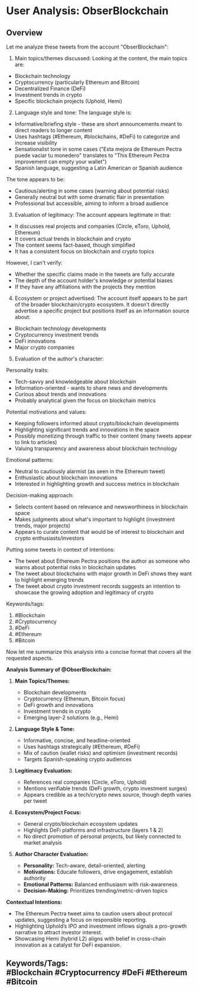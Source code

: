 # User Analysis: ObserBlockchain

## Overview

<think>
Let me analyze these tweets from the account "ObserBlockchain":

1. Main topics/themes discussed:
Looking at the content, the main topics are:
- Blockchain technology
- Cryptocurrency (particularly Ethereum and Bitcoin)
- Decentralized Finance (DeFi)
- Investment trends in crypto
- Specific blockchain projects (Uphold, Hemi)

2. Language style and tone:
The language style is:
- Informative/briefing style - these are short announcements meant to direct readers to longer content
- Uses hashtags (#Ethereum, #blockchains, #DeFi) to categorize and increase visibility
- Sensationalist tone in some cases ("Esta mejora de Ethereum Pectra puede vaciar tu monedero" translates to "This Ethereum Pectra improvement can empty your wallet")
- Spanish language, suggesting a Latin American or Spanish audience

The tone appears to be:
- Cautious/alerting in some cases (warning about potential risks)
- Generally neutral but with some dramatic flair in presentation
- Professional but accessible, aiming to inform a broad audience

3. Evaluation of legitimacy:
The account appears legitimate in that:
- It discusses real projects and companies (Circle, eToro, Uphold, Ethereum)
- It covers actual trends in blockchain and crypto
- The content seems fact-based, though simplified
- It has a consistent focus on blockchain and crypto topics

However, I can't verify:
- Whether the specific claims made in the tweets are fully accurate
- The depth of the account holder's knowledge or potential biases
- If they have any affiliations with the projects they mention

4. Ecosystem or project advertised:
The account itself appears to be part of the broader blockchain/crypto ecosystem. It doesn't directly advertise a specific project but positions itself as an information source about:
- Blockchain technology developments
- Cryptocurrency investment trends
- DeFi innovations
- Major crypto companies

5. Evaluation of the author's character:

Personality traits:
- Tech-savvy and knowledgeable about blockchain
- Information-oriented - wants to share news and developments
- Curious about trends and innovations
- Probably analytical given the focus on blockchain metrics

Potential motivations and values:
- Keeping followers informed about crypto/blockchain developments
- Highlighting significant trends and innovations in the space
- Possibly monetizing through traffic to their content (many tweets appear to link to articles)
- Valuing transparency and awareness about blockchain technology

Emotional patterns:
- Neutral to cautiously alarmist (as seen in the Ethereum tweet)
- Enthusiastic about blockchain innovations
- Interested in highlighting growth and success metrics in blockchain

Decision-making approach:
- Selects content based on relevance and newsworthiness in blockchain space
- Makes judgments about what's important to highlight (investment trends, major projects)
- Appears to curate content that would be of interest to blockchain and crypto enthusiasts/investors

Putting some tweets in context of intentions:
- The tweet about Ethereum Pectra positions the author as someone who warns about potential risks in blockchain updates
- The tweet about blockchains with major growth in DeFi shows they want to highlight emerging trends
- The tweet about crypto investment records suggests an intention to showcase the growing adoption and legitimacy of crypto

Keywords/tags:
1. #Blockchain
2. #Cryptocurrency
3. #DeFi
4. #Ethereum
5. #Bitcoin

Now let me summarize this analysis into a concise format that covers all the requested aspects.
</think>

**Analysis Summary of @ObserBlockchain:**

1. **Main Topics/Themes:**
   - Blockchain developments
   - Cryptocurrency (Ethereum, Bitcoin focus)
   - DeFi growth and innovations
   - Investment trends in crypto
   - Emerging layer-2 solutions (e.g., Hemi)

2. **Language Style & Tone:**
   - Informative, concise, and headline-oriented
   - Uses hashtags strategically (#Ethereum, #DeFi)
   - Mix of caution (wallet risks) and optimism (investment records)
   - Targets Spanish-speaking crypto audiences

3. **Legitimacy Evaluation:**
   - References real companies (Circle, eToro, Uphold)
   - Mentions verifiable trends (DeFi growth, crypto investment surges)
   - Appears credible as a tech/crypto news source, though depth varies per tweet

4. **Ecosystem/Project Focus:**
   - General crypto/blockchain ecosystem updates
   - Highlights DeFi platforms and infrastructure (layers 1 & 2)
   - No direct promotion of personal projects, but likely connected to market analysis

5. **Author Character Evaluation:**
   - **Personality:** Tech-aware, detail-oriented, alerting
   - **Motivations:** Educate followers, drive engagement, establish authority
   - **Emotional Patterns:** Balanced enthusiasm with risk-awareness
   - **Decision-Making:** Prioritizes trending/metric-driven topics

**Contextual Intentions:**
- The Ethereum Pectra tweet aims to caution users about protocol updates, suggesting a focus on responsible reporting.
- Highlighting Uphold’s IPO and investment inflows signals a pro-growth narrative to attract investor interest.
- Showcasing Hemi (hybrid L2) aligns with belief in cross-chain innovation as a catalyst for DeFi expansion.

**Keywords/Tags:**  
#Blockchain #Cryptocurrency #DeFi #Ethereum #Bitcoin
---
